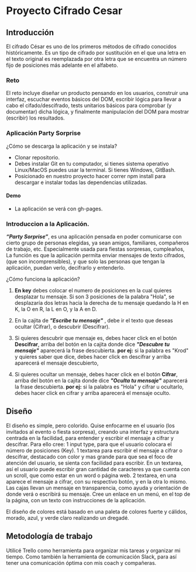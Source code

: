 # Proyecto Cifrado Cesar
## **Introducción**
El cifrado César es uno de los primeros métodos de cifrado conocidos históricamente. Es un tipo de cifrado por sustitución en el que una letra en el texto original es reemplazada por otra letra que se encuentra un número fijo de posiciones más adelante en el alfabeto.

### **Reto**
El reto incluye diseñar un producto pensando en los usuarios, construir una interfaz, escuchar eventos básicos del DOM, escribir lógica para llevar a cabo el cifado/descifrado, tests unitarios básicos para comprobar (y documentar) dicha lógica, y finalmente manipulación del DOM para mostrar (escribir) los resultados.

### **Aplicación Party Sorprise**

¿Cómo se descarga la aplicación y se instala? 

* Clonar repositorio. 
* Debes instalar Git en tu computador, si tienes sistema operativo Linux/MacOS puedes usar la terminal. Si tienes Windows, GitBash.
* Posicionado en nuestro proyecto hacer correr npm install para descargar e instalar todas las dependencias utilizadas.


#### Demo
* La aplicación se verá con gh-pages.

### **Introduccion a la Aplicación**.

__*“Party Sorprise”*__, es una aplicación pensada en poder comunicarse con cierto grupo de personas elegidas, ya sean amigos, familiares, compañeros de trabajo, etc. Especialmente usada para fiestas sorpresas, cumpleaños, 
La función es que la aplicación permita enviar mensajes de texto cifrados, (que son incomprensibles), y que solo las personas que tengan la aplicación, puedan verlo, decifrarlo y entenderlo.

¿Cómo funciona la aplicación?

1. **En key** debes colocar el numero de posiciones en la cual quieres desplazar tu mensaje. Si son 3 posiciones de la palabra "Hola", se desplazaría dos letras hacia la derecha de tu mensaje quedando la H en K, la O en R, la L en O, y la A en D. 

2. En la cajita de    *__"Escribe tu mensaje"__*  , debe ir el texto que deseas ocultar (Cifrar), o descubrir (Descifrar). 

3. Si quieres descubrir que mensaje es, debes hacer click en el botón **Descifrar**, arriba del botón en la cajita donde dice *__"Descubre tu mensaje"__* aparecerá la frase descubierta. **por ej:** si la palabra es "Krod" y quieres saber que dice, debes hacer click en descifrar y arriba aparecerá el mensaje descubierto,

4. Si quieres ocultar un mensaje, debes hacer click en el botón **Cifrar**, arriba del botón en la cajita donde dice *__"Oculta tu mensaje"__* aparecerá la frase descubierta. **por ej:** si la palabra es "Hola" y cifrar u ocultarlo, debes hacer click en cifrar y arriba aparecerá el mensaje oculto.


## **Diseño**

El diseño es simple, pero colorido. Quise enfocarme en el usuario (los invitados al evento o fiesta sorpresa), creando una interfaz y estructura centrada en la facilidad, para entender y escribir el mensaje a cifrar y descifrar.
Para ello cree: 
1 input type, para que el usuario colocara el número de posiciones (Key).
1 textarea para escribir el mensaje a cifrar o descifrar, destacado con color y mas grande para que sea el foco de atención del usuario, se sienta con facilidad para escribir. En un textarea, así el usuario puede escribir gran cantidad de caracteres ya que cuenta con un scroll, que como estar en un word o página web.
2 textarea, en una aparece el mensaje a cifrar, con su respectivo botón, y en la otra lo mismo.
Las cajas llevan un mensaje en transparencia, como ayuda y orientación de donde verá o escribirá su mensaje.
Cree un enlace en un menú, en el top de la página, con un texto con instrucciones de la aplicación.

El diseño de colores está basado en una paleta de colores fuerte y cálidos, morado, azul, y verde claro realizando un dregadé.

## **Metodología de trabajo**

Utilicé Trello como herramienta para organizar mis tareas y organizar mi tiempo.
Como también la herramienta de comunicación Slack, para así tener una comunicación óptima con mis coach y compañeras.